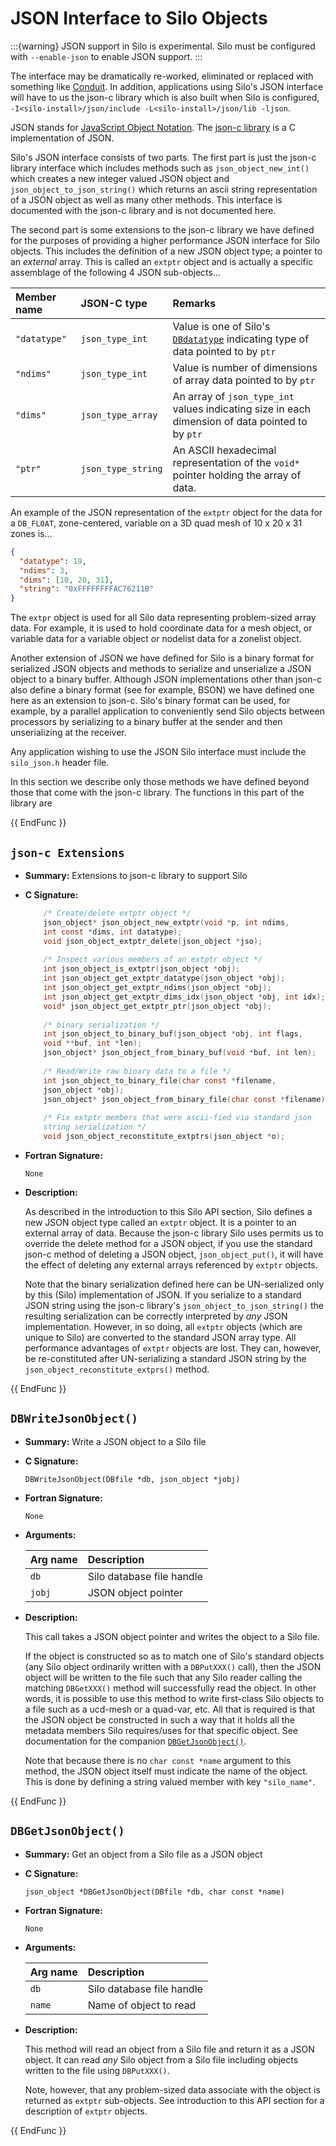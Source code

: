 # JSON Interface to Silo Objects

:::{warning}
JSON support in Silo is experimental.
Silo must be configured with `--enable-json` to enable JSON support.
:::

The interface may be dramatically re-worked, eliminated or replaced with something like [Conduit](https://llnl-conduit.readthedocs.io/en/latest/).
In addition, applications using Silo's JSON interface will have to us the json-c library which is also built when Silo is configured, `-I<silo-install>/json/include -L<silo-install>/json/lib -ljson`.

JSON stands for [JavaScript Object Notation](https://json.org).
The [json-c library](https://github.com/json-c/json-c/wiki) is a C implementation of JSON.

Silo's JSON interface consists of two parts.
The first part is just the json-c library interface which includes methods such as `json_object_new_int()` which creates a new integer valued JSON object and `json_object_to_json_string()` which returns an ascii string representation of a JSON object as well as many other methods.
This interface is documented with the json-c library and is not documented here.

The second part is some extensions to the json-c library we have defined for the purposes of providing a higher performance JSON interface for Silo objects.
This includes the definition of a new JSON object type; a pointer to an *external* array.
This is called an `extptr` object and is actually a specific assemblage of the following 4 JSON sub-objects...

Member name | JSON-C type | Remarks
:--- | :--- | :---
`"datatype"` | `json_type_int` | Value is one of Silo's [`DBdatatype`](header.md#dbdatatype) indicating type of data pointed to by `ptr`
`"ndims"` | `json_type_int` | Value is number of dimensions of array data pointed to by `ptr`
`"dims"` | `json_type_array` | An array of `json_type_int` values indicating size in each dimension of data pointed to by `ptr`
`"ptr"` | `json_type_string` | An ASCII hexadecimal representation of the `void*` pointer holding the array of data.

An example of the JSON representation of the `extptr` object for the data for a `DB_FLOAT`, zone-centered, variable on a 3D quad mesh of 10 x 20 x 31 zones is... 

```JSON
{
  "datatype": 19,
  "ndims": 3,
  "dims": [10, 20, 31],
  "string": "0xFFFFFFFFAC76211B"
}
```

The `extpr` object is used for all Silo data representing problem-sized array data.
For example, it is used to hold coordinate data for a mesh object, or variable data for a variable object or nodelist data for a zonelist object.

Another extension of JSON we have defined for Silo is a binary format for serialized JSON objects and methods to serialize and unserialize a JSON object to a binary buffer.
Although JSON implementations other than json-c also define a binary format (see for example, BSON) we have defined one here as an extension to json-c.
Silo's binary format can be used, for example, by a parallel application to conveniently send Silo objects between processors by serializing to a binary buffer at the sender and then unserializing at the receiver.

Any application wishing to use the JSON Silo interface must include the `silo_json.h` header file.

In this section we describe only those methods we have defined beyond those that come with the json-c library.
The functions in this part of the library are

{{ EndFunc }}

## `json-c Extensions`

* **Summary:** Extensions to json-c library to support Silo

* **C Signature:**

  ```C
      /* Create/delete extptr object */
      json_object* json_object_new_extptr(void *p, int ndims,
      int const *dims, int datatype);
      void json_object_extptr_delete(json_object *jso);
      
      /* Inspect various members of an extptr object */
      int json_object_is_extptr(json_object *obj);
      int json_object_get_extptr_datatype(json_object *obj);
      int json_object_get_extptr_ndims(json_object *obj);
      int json_object_get_extptr_dims_idx(json_object *obj, int idx);
      void* json_object_get_extptr_ptr(json_object *obj);
      
      /* binary serialization */
      int json_object_to_binary_buf(json_object *obj, int flags,
      void **buf, int *len);
      json_object* json_object_from_binary_buf(void *buf, int len);
      
      /* Read/Write raw binary data to a file */
      int json_object_to_binary_file(char const *filename,
      json_object *obj);
      json_object* json_object_from_binary_file(char const *filename);
      
      /* Fix extptr members that were ascii-fied via standard json
      string serialization */
      void json_object_reconstitute_extptrs(json_object *o);
  ```

* **Fortran Signature:**

  ```
  None
  ```

* **Description:**

  As described in the introduction to this Silo API section, Silo defines a new JSON object type called an `extptr` object.
  It is a pointer to an external array of data.
  Because the json-c library Silo uses permits us to override the delete method for a JSON object, if you use the standard json-c method of deleting a JSON object, `json_object_put()`, it will have the effect of deleting any external arrays referenced by `extptr` objects.

  Note that the binary serialization defined here can be UN-serialized only by this (Silo) implementation of JSON.
  If you serialize to a standard JSON string using the json-c library's `json_object_to_json_string()` the resulting serialization can be correctly interpreted by *any* JSON implementation.
  However, in so doing, all `extptr` objects (which are unique to Silo) are converted to the standard JSON array type.
  All performance advantages of `extptr` objects are lost.
  They can, however, be re-constituted after UN-serializing a standard JSON string by the  `json_object_reconstitute_extprs()` method.

{{ EndFunc }}

## `DBWriteJsonObject()`

* **Summary:** Write a JSON object to a Silo file

* **C Signature:**

  ```
  DBWriteJsonObject(DBfile *db, json_object *jobj)
  ```

* **Fortran Signature:**

  ```
  None
  ```

* **Arguments:**

  Arg name | Description
  :---|:---
  `db` | Silo database file handle
  `jobj` | JSON object pointer


* **Description:**

  This call takes a JSON object pointer and writes the object to a Silo file.

  If the object is constructed so as to match one of Silo's standard objects (any Silo object ordinarily written with a `DBPutXXX()` call), then the JSON object will be written to the file such that any Silo reader calling the matching `DBGetXXX()` method will successfully read the object.
  In other words, it is possible to use this method to write first-class Silo objects to a file such as a ucd-mesh or a quad-var, etc.
  All that is required is that the JSON object be constructed in such a way that it holds all the metadata members Silo requires/uses for that specific object.
  See documentation for the companion [`DBGetJsonObject()`](#dbgetjsonobject).

  Note that because there is no `char const *name` argument to this method, the JSON object itself must indicate the name of the object.
  This is done by defining a string valued member with key `"silo_name"`.

{{ EndFunc }}

## `DBGetJsonObject()`

* **Summary:** Get an object from a Silo file as a JSON object

* **C Signature:**

  ```
  json_object *DBGetJsonObject(DBfile *db, char const *name)
  ```

* **Fortran Signature:**

  ```
  None
  ```

* **Arguments:**

  Arg name | Description
  :---|:---
  `db` | Silo database file handle
  `name` | Name of object to read

* **Description:**

  This method will read an object from a Silo file and return it as a JSON object.
  It can read *any* Silo object from a Silo file including objects written to the file using `DBPutXXX()`.

  Note, however, that any problem-sized data associate with the object is returned as `extptr` sub-objects.
  See introduction to this API section for a description of `extptr` objects.


{{ EndFunc }}

